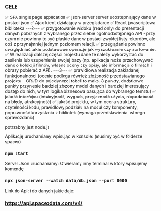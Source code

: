 ### CELE
:white_check_mark: SPA single page application
:white_check_mark: json-server server udostepniający dane w postaci json
:white_check_mark: Ajax klient działający w przeglądarce
:white_check_mark: React javascriptowa biblioteka
---2---
:white_check_mark: przygotowanie widoku (read only) do prezentacji danych pobranych z wybranego przez siebie ogólnodostępnego API -     przy czym nie powinny to być płaskie dane w postaci zwykłej listy rekordów, ale coś z przynajmniej jednym poziomem relacji.
:white_check_mark: przeglądanie powinno uwzględniać takie podstawowe operacje jak wyszukiwanie czy sortowanie. 
:white_check_mark: W realizacji dalszej części projektu dane te należy wykorzystać do zasilenia lub uzupełnienia swojej bazy (np. aplikacja może przechowywać dane o kolekcji filmów, własne oceny czy opisy, ale informacje o filmach i obrazy pobierać z API).
---3---
:white_check_mark: prawidłowa realizacja zakładanej funkcjonalności (ocenie podlega również złożoność przedstawianego projektu - CRUD do pojedynczej tabeli to maks. 3 punkty, dodatkowe punkty przyniesie bardziej złożony model danych i bardziej interesujący dostęp do nich, w tym logika biznesowa pasująca do wybranego tematu)
:white_check_mark: jakość interfejsu (intuicyjność, wygoda, przyjazność użycia, niepodatność na błędy, atrakcyjność)
:white_check_mark: jakość projektu, w tym ocena struktury, czytelności kodu, prawidłowy podziału na moduł czy komponenty, poprawność korzystania z bibliotek (wymaga przedstawienia ustnego sprawozdania)


potrzebny jest node.js

Aplikację uruchamiamy wpisując w konsole:
(musimy być w folderze spacex)
### `npm start`

Server Json uruchamiamy:
Otwieramy inny terminal w który wpisujemy komendę
 ### `npx json-server --watch data/db.json --port 8000`


Link do Api: i do danych jakie daje:
### https://api.spacexdata.com/v4/
